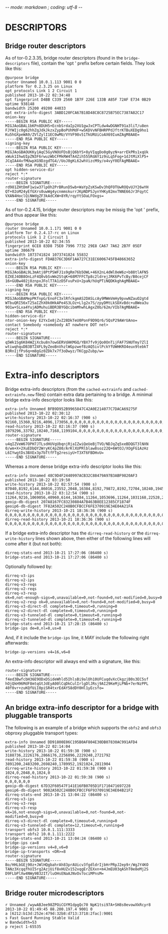 -*- mode: markdown ; coding: utf-8 -*-

# DESCRIPTORS

## Bridge router descriptors

As of tor-0.2.3.35, bridge router descriptors (found in the
`bridge-descriptors` file), contain the 'opt ' prefix before certain
fields. They look like this:

    @purpose bridge
    router Unnamed 10.0.1.113 9001 0 0
    platform Tor 0.2.3.25 on Linux
    opt protocols Link 1 2 Circuit 1
    published 2013-10-22 02:34:48
    opt fingerprint D4BB C339 2560 1B7F 226E 133B A85F 72AF E734 0B29
    uptime 938148
    bandwidth 25200 49200 44033
    opt extra-info-digest 3ABD120FCA67B18D48C8C8725B75EC7387A82C17
    onion-key
    -----BEGIN RSA PUBLIC KEY-----
    MIGJAoGBAL1bKPn8DUH5+EcnbSrdaIp2XU1gwJxCPTLdw4wDGNHT91a3liT/u8en
    FJYWIjc0g62hhZqJdkJkzxZypBoPUhMdF+wSKDVvNFBHRPPdJftrKTBuXEDg9ho1
    Ku5hGXpeWA9/ZVlZylI1EC0wMU/VYVF98v51TkURUiCoAX69IumZAgM8AAE=
    -----END RSA PUBLIC KEY-----
    signing-key
    -----BEGIN RSA PUBLIC KEY-----
    MIGJAoGBAOUKKy1AqC5GyVNOUFDsBjQ6bYS+8yVIqgDo0g0yzN+arrEkPRs1xqUk
    xWuk1IhwUIpZN3F6rwuzWbCFMkRW4TA4Zih55SRdAY1z9sLq5Fog+1dJtMiXlP5+
    JCqIA44vfMUwpXG9DzgdTG4//UoJ0gKL62whVizcM9y/o4vyY0EFAgMBAAE=
    -----END RSA PUBLIC KEY-----
    opt hidden-service-dir
    reject *:*
    router-signature
    -----BEGIN SIGNATURE-----
    rd981ZHtDmF1wiw37lpOh2PrBRunD5wb+WaYpZsKSwDv3hQFOTUwROQvUJY26wYH
    QT+02oM24yEfGXrs0uwWg4ycnmmskurrJKpNDPSJynYHKy82mxTNNE66Jr3FqytC
    VXAN4HoclQiNWdgZF3kAdCXW+8YR/rqyYtSOaLFOxgs=
    -----END SIGNATURE-----

As of tor-0.2.4.15, bridge router descriptors may be missig the 'opt ' prefix,
and thus appear like this:

    @purpose bridge
    router Unnamed 10.0.1.171 9001 0 0
    platform Tor 0.2.4.17-rc on Linux
    protocols Link 1 2 Circuit 1
    published 2013-10-22 02:34:55
    fingerprint 6CE8 83D8 75E0 7996 7732 29E8 CA67 7A62 2B7F 05EF
    uptime 386679
    bandwidth 1073741824 1073741824 55832
    extra-info-digest FDAB376C3D6F1AA727C31EC6006745FB48663652
    onion-key
    -----BEGIN RSA PUBLIC KEY-----
    MIGJAoGBAL9L3mAtj8PtPSWFJ1s9gRm76b5OWL+46X2nL4dWl0eW6z+b88tlAFN5
    EZXEJ4OB8OnLzF4Q0vbSvWm2StqK+68M7FFCTp8c2ldrejJRK6PvTcBy/B0cejCF
    16+GUBw402j8znpxJFolT7A1zD5FvuPxU+2paN/hUqPTiNQDKkghAgMBAAE=
    -----END RSA PUBLIC KEY-----
    signing-key
    -----BEGIN RSA PUBLIC KEY-----
    MIGJAoGBAMepPKfnpG/EnoFC3xlRfckgmAS2DASLcAy9MWmVmHy9pvwNZauO2gtd
    WTbuQRI56xT25aIZhX0k0HkAPe4S3LOz+Llg2x7S/zpyDMtLkSDXvBdc+uBWea3u
    9O1w+SLxa4YujADMuhuiBDR3BYGQcibmMhwhLAgxZ0b/62m/VIb7AgMBAAE=
    -----END RSA PUBLIC KEY-----
    hidden-service-dir
    ntor-onion-key E2YxIe8jZvZ28DkTeU0PonF9D9Qr6/5QsP29AWrUAno=
    contact Somebody <somebody AT nowhere DOT net>
    reject *:*
    router-signature
    -----BEGIN SIGNATURE-----
    q5Wk1Sg6K84WZjXcbu8n7owGERVdAKMGQ/YBX7fv9jQo0OnTijFAF7SNUTmy7ZlI
    wtiwqhquDB3BTZ4FL9yZeoBnVhzlWGpzwef8zAQ5ivlPckYfUWHKRO4eux9tebkT
    B3RnIjfPs6q+m8gGz0ZDk7x7f3oDwyz/TKCgpZubp/w=
    -----END SIGNATURE-----

# Extra-info descriptors

Bridge extra-info descriptors (from the `cached-extrainfo` and
`cached-extrainfo.new` files) contain extra data pertaining to a bridge. A
minimal bridge extra-info descriptor looks like this:

    extra-info Unnamed BFB9D952B9965847C42A0E214077C7DACA69275F
    published 2013-10-22 02:30:12
    write-history 2013-10-22 02:16:37 (900 s)
    92160,15360,9216,4096,173056,0,0,0,0,0,0,0,0,0,0,0,0,0,0,0,0,0,0,0,0,0,0,0,0,0,0,0,0,0,0,0,0,0,0,0,0,0,0,0,0,0,0,0,0,558080,552960,9216,6144,97280,5120,4096,3072,99328,9216,6144,4096,102400,11264,0,0,114688,6144,0,0,0,711680,31744,660480,23552,7168,5120,57344,8192,6144,4096,195584,24576,8192,8192,186368,6144,8192,8192,152576,16384,11264,10240,119808,33792,11264,6144
    read-history 2013-10-22 02:16:37 (900 s)
    1079296,33792,10240,7168,1199104,0,0,0,0,0,0,0,0,0,0,0,0,0,0,0,0,0,0,0,0,0,0,0,0,0,0,0,0,0,0,0,0,0,0,0,0,0,0,0,0,0,0,0,0,3818496,586752,14336,11264,1107968,10240,8192,6144,1134592,12288,9216,7168,1186816,22528,4096,0,1222656,11264,0,0,0,1857536,73728,1215488,23552,10240,5120,504832,13312,10240,8192,1510400,44032,13312,11264,1271808,9216,11264,11264,1173504,48128,15360,13312,1154048,70656,15360,9216
    router-signature
    -----BEGIN SIGNATURE-----
    u4qIZVeW67OPH7JTLsdHUVgUbqnjRjaIZwiQeUeBjTVO/NDJqZq5xeBDQGT3lNXN
    0/wm+X+2XuEDbQY2WryKC4pZ80/ArKlXUPRlblaw8soz22Q+6WtOJ/XOgFG1AzHz
    L6IYwgtDs3BXEx3p7bTtfFTg2resiyU+T3XT6FBDHvU=
    -----END SIGNATURE-----

Whereas a more dense bridge extra-info descriptor looks like this:

    extra-info Unnamed 48C9D4F2440997ACB32C88479A97B3ABF9820AF3
    published 2013-10-22 03:19:50
    write-history 2013-10-22 02:57:54 (900 s)
    87040,8192,6144,86016,23552,2048,16384,8192,79872,8192,72704,10240,19456,78848,9216,6144,4096,2048,97280,18432,70656,30720,9216,9216,628736,77824,4096,4096,10240,144384,9216,48128,38912,92160,27648,6144,2048,16384,6144,92160,18432,51200,12288,16384,69632,7168,8192,1024,76800,14336,1024,82944,13312,79872,7168,22528,95232,60416,17408,4096,5120,17408,89088,1024,5120,132096,8192,19456,5120,6144,8192,103424,7168,91136,3072,8192,44032,10240,5120,19456,68608,100352,19456,3072,82944,20480,6144,8192,63488,13312,5120,14336,76800,8192,59392,8192
    read-history 2013-10-22 03:12:54 (900 s)
    11264,9216,1069056,40960,6144,16384,11264,1053696,11264,1031168,22528,22528,668672,29696,9216,6144,2048,1068032,31744,486400,60416,13312,8192,1206272,674816,3072,8192,14336,1183744,26624,464896,409600,135168,205824,8192,5120,17408,9216,1125376,33792,481280,24576,16384,683008,8192,11264,1024,1080320,13312,1024,1108992,26624,739328,17408,31744,995328,227328,51200,3072,8192,21504,1173504,4096,6144,1225728,30720,22528,5120,9216,11264,1195008,15360,745472,5120,11264,483328,17408,8192,24576,715776,1115136,49152,2048,927744,28672,10240,11264,688128,20480,8192,17408,1048576,11264,630784,11264,7168
    geoip-db-digest 207A8167FC83230884A7B463B8EE12385CF1874F
    geoip6-db-digest 7F82A502C248B0CFBCCF6FE370919E34E04A21FA
    dirreq-write-history 2013-10-21 18:36:36 (900 s)
    0,0,0,0,0,0,0,0,0,0,0,0,0,0,0,0,0,0,0,0,0,0,0,0,0,0,0,0,0,0,0,0,0,0,0,0,0,0,0,0,0,0,0,0,0,0,0,0,0,0,0,0,0,0,0,0,0,0,0,0,0,0,0,0,0,0,0,0,0,0,0,0,0,0,0,0,0,0,0,0,0,0,0,0,0,0,0,0,0,0,0,0,0,0,1329152,2048
    dirreq-read-history 2013-10-21 18:36:36 (900 s)
    0,0,0,0,0,0,0,0,0,0,0,0,0,0,0,0,0,0,0,0,0,0,0,0,0,0,0,0,0,0,0,0,0,0,0,0,0,0,0,0,0,0,0,0,0,0,0,0,0,0,0,0,0,0,0,0,0,0,0,0,0,0,0,0,0,0,0,0,0,0,0,0,0,0,0,0,0,0,0,0,0,0,0,0,0,0,0,0,0,0,0,0,0,0,199680,2048

If a bridge extra-info descriptor has the `dirreq-read-history` or the
`dirreq-write-history` lines shown above, then either of the following lines
will come after it (but not both):

    dirreq-stats-end 2013-10-21 17:27:06 (86400 s)
    bridge-stats-end 2013-10-21 17:27:06 (86400 s)

Optionally followed by:

    dirreq-v3-ips
    dirreq-v2-ips
    dirreq-v3-reqs
    dirreq-v2-reqs
    dirreq-v3-resp
    ok=0,not-enough-sigs=0,unavailable=0,not-found=0,not-modified=0,busy=0
    dirreq-v2-resp ok=0,unavailable=0,not-found=0,not-modified=0,busy=0
    dirreq-v3-direct-dl complete=0,timeout=0,running=0
    dirreq-v2-direct-dl complete=0,timeout=0,running=0
    dirreq-v3-tunneled-dl complete=0,timeout=0,running=0
    dirreq-v2-tunneled-dl complete=0,timeout=0,running=0
    bridge-stats-end 2013-10-21 17:28:15 (86400 s)
    bridge-ips de=8,nl=8,us=8

And, if it include the `bridge-ips` line, it MAY include the following right
afterwards:

    bridge-ip-versions v4=16,v6=8

An extra-info descriptor will always end with a signature, like this:

    router-signature
    -----BEGIN SIGNATURE-----
    f4ed3BwfcbH36E9ODxDSideWhld5IhlsBi9alOh10UFCuqdvXcCkgzjB0s3EC5sf
    hOjQkH96MdF8mtqGtJdEyA00lCqDkCulIrlgDlJRsj9AI29KeMjLPNb+7erNzPPL
    40f0vr+zuKQfUiI0piSR4txrEdAY58dDY0Hl1yEcsfo=
    -----END SIGNATURE-----

## An bridge extra-info descriptor for a bridge with pluggable transports

The following is an example of a bridge which supports the `obfs2` and `obfs3`
obproxy pluggable transport types:

    extra-info Unnamed DD91800E06C195B0AF804E30DB07830AC991AFD4
    published 2013-10-22 02:14:04
    write-history 2013-10-22 01:59:38 (900 s)
    3188736,2226176,2866176,2256896,2229248,2721792
    read-history 2013-10-22 01:59:38 (900 s)
    3891200,2483200,2698240,1789952,1921024,2811904
    dirreq-write-history 2013-10-22 01:59:38 (900 s)
    1024,0,2048,0,1024,0
    dirreq-read-history 2013-10-22 01:59:38 (900 s)
    0,0,0,0,0,0
    geoip-db-digest 67D32F60547F141E16FB0705D1F1710471697228
    geoip6-db-digest 9082A502C248B0CFBCCF6F9370919E34E04B21F2
    dirreq-stats-end 2013-10-21 13:04:22 (86400 s)
    dirreq-v3-ips
    dirreq-v3-reqs
    dirreq-v3-resp
    ok=16,not-enough-sigs=0,unavailable=0,not-found=0,not-modified=0,busy=0
    dirreq-v3-direct-dl complete=0,timeout=0,running=0
    dirreq-v3-tunneled-dl complete=12,timeout=0,running=0
    transport obfs3 10.0.1.111:3333
    transport obfs2 10.0.1.111:2222
    bridge-stats-end 2013-10-21 13:04:24 (86400 s)
    bridge-ips ca=8
    bridge-ip-versions v4=8,v6=0
    bridge-ip-transports <OR>=8
    router-signature
    -----BEGIN SIGNATURE-----
    Bo/HHLbGEj90z+JWlHQgbahrAh83prAUicv3fgdldrIjbHrPRpJ2ep9r/WgJY4KO
    TANz3XcqqfhUI5rg2AzjUif8xHUZv152xqgErZEXxn+m4JmEU03qAShT0e8eMj2S
    D9FLbPlXw4NWy9B32IT/luOHsENaAJNvOv7ociMPnsM=
    -----END SIGNATURE-----

## Bridge router microdescriptors

    r Unnamed /wywABJee98ZPOiCGYM1dpgQc70 NpK1tsi97A+SH8s0evowXkRcyr8 2013-10-22 01:49:45 88.200.197.4 9001 0
    a [6212:b13d:252e:479d:32b8:d713:3718:2fac]:9001
    s Fast Guard Running Stable Valid
    w Bandwidth=53
    p reject 1-65535
